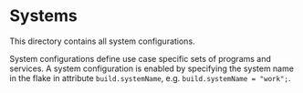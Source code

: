 # Systems
This directory contains all system configurations.

System configurations define use case specific sets of programs and services.
A system configuration is enabled by specifying the system name in the flake in attribute
`build.systemName`, e.g. `build.systemName = "work";`.
